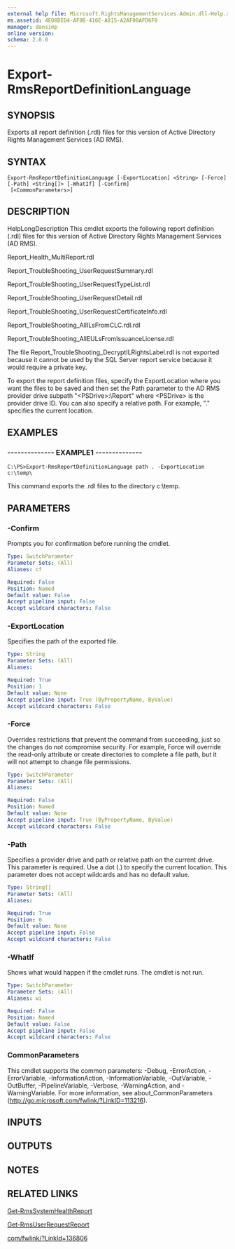 ```yaml
---
external help file: Microsoft.RightsManagementServices.Admin.dll-Help.xml
ms.assetid: 4ED8DED4-AF0B-416E-A815-A2AF00AFD6F0
manager: dansimp
online version: 
schema: 2.0.0
---
```


# Export-RmsReportDefinitionLanguage

## SYNOPSIS
Exports all report definition (.rdl) files for this version of Active Directory Rights Management Services (AD RMS).

## SYNTAX

```
Export-RmsReportDefinitionLanguage [-ExportLocation] <String> [-Force] [-Path] <String[]> [-WhatIf] [-Confirm]
 [<CommonParameters>]
```

## DESCRIPTION
HelpLongDescription This cmdlet exports the following report definition (.rdl) files for this version of Active Directory Rights Management Services (AD RMS).

Report_Health_MultiReport.rdl

Report_TroubleShooting_UserRequestSummary.rdl

Report_TroubleShooting_UserRequestTypeList.rdl

Report_TroubleShooting_UserRequestDetail.rdl

Report_TroubleShooting_UserRequestCertificateInfo.rdl

Report_TroubleShooting_AllILsFromCLC.rdl.rdl

Report_TroubleShooting_AllEULsFromIssuanceLicense.rdl

The file Report_TroubleShooting_DecryptILRightsLabel.rdl is not exported because it cannot be used by the SQL Server report service because it would require a private key.

To export the report definition files, specify the ExportLocation where you want the files to be saved and then set the Path parameter to the AD RMS provider drive subpath "\<PSDrive\>:\Report" where \<PSDrive\> is the provider drive ID.
You can also specify a relative path.
For example, "." specifies the current location.

## EXAMPLES

### --------------  EXAMPLE1 --------------
```
C:\PS>Export-RmsReportDefinitionLanguage path . -ExportLocation c:\temp\
```

This command exports the .rdl files to the directory c:\temp\.

## PARAMETERS

### -Confirm
Prompts you for confirmation before running the cmdlet.

```yaml
Type: SwitchParameter
Parameter Sets: (All)
Aliases: cf

Required: False
Position: Named
Default value: False
Accept pipeline input: False
Accept wildcard characters: False
```

### -ExportLocation
Specifies the path of the exported file.

```yaml
Type: String
Parameter Sets: (All)
Aliases: 

Required: True
Position: 1
Default value: None
Accept pipeline input: True (ByPropertyName, ByValue)
Accept wildcard characters: False
```

### -Force
Overrides restrictions that prevent the command from succeeding, just so the changes do not compromise security.
For example, Force will override the read-only attribute or create directories to complete a file path, but it will not attempt to change file permissions.

```yaml
Type: SwitchParameter
Parameter Sets: (All)
Aliases: 

Required: False
Position: Named
Default value: None
Accept pipeline input: True (ByPropertyName, ByValue)
Accept wildcard characters: False
```

### -Path
Specifies a provider drive and path or relative path on the current drive.
This parameter is required.
Use a dot (.) to specify the current location.
This parameter does not accept wildcards and has no default value.

```yaml
Type: String[]
Parameter Sets: (All)
Aliases: 

Required: True
Position: 0
Default value: None
Accept pipeline input: False
Accept wildcard characters: False
```

### -WhatIf
Shows what would happen if the cmdlet runs.
The cmdlet is not run.

```yaml
Type: SwitchParameter
Parameter Sets: (All)
Aliases: wi

Required: False
Position: Named
Default value: False
Accept pipeline input: False
Accept wildcard characters: False
```

### CommonParameters
This cmdlet supports the common parameters: -Debug, -ErrorAction, -ErrorVariable, -InformationAction, -InformationVariable, -OutVariable, -OutBuffer, -PipelineVariable, -Verbose, -WarningAction, and -WarningVariable. For more information, see about_CommonParameters (http://go.microsoft.com/fwlink/?LinkID=113216).

## INPUTS

## OUTPUTS

## NOTES

## RELATED LINKS

[Get-RmsSystemHealthReport](./Get-RmsSystemHealthReport.md)

[Get-RmsUserRequestReport](./Get-RmsUserRequestReport.md)

[com/fwlink/?LinkId=136806](00000000-0000-0000-0000-000000000000)

